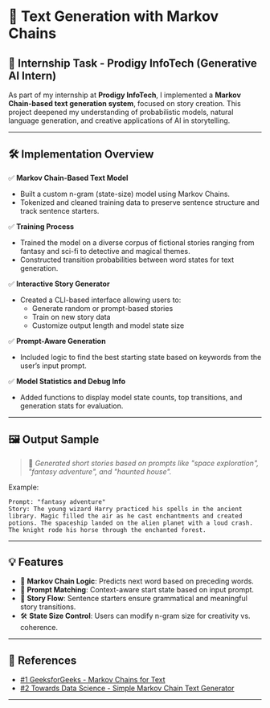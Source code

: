 # 📖 Text Generation with Markov Chains

## 📌 Internship Task - Prodigy InfoTech (Generative AI Intern)

As part of my internship at **Prodigy InfoTech**, I implemented a **Markov Chain-based text generation system**, focused on story creation. This project deepened my understanding of probabilistic models, natural language generation, and creative applications of AI in storytelling.

---

## 🛠️ Implementation Overview

✅ **Markov Chain-Based Text Model**  
- Built a custom n-gram (state-size) model using Markov Chains.  
- Tokenized and cleaned training data to preserve sentence structure and track sentence starters.

✅ **Training Process**  
- Trained the model on a diverse corpus of fictional stories ranging from fantasy and sci-fi to detective and magical themes.  
- Constructed transition probabilities between word states for text generation.

✅ **Interactive Story Generator**  
- Created a CLI-based interface allowing users to:
  - Generate random or prompt-based stories
  - Train on new story data
  - Customize output length and model state size

✅ **Prompt-Aware Generation**  
- Included logic to find the best starting state based on keywords from the user’s input prompt.

✅ **Model Statistics and Debug Info**  
- Added functions to display model state counts, top transitions, and generation stats for evaluation.

---

## 🖼️ Output Sample

> 📝 *Generated short stories based on prompts like "space exploration", "fantasy adventure", and "haunted house".*

Example:
```
Prompt: "fantasy adventure"
Story: The young wizard Harry practiced his spells in the ancient library. Magic filled the air as he cast enchantments and created potions. The spaceship landed on the alien planet with a loud crash. The knight rode his horse through the enchanted forest.
```

---

## 💡 Features

- 🧠 **Markov Chain Logic**: Predicts next word based on preceding words.
- 🎯 **Prompt Matching**: Context-aware start state based on input prompt.
- 🔁 **Story Flow**: Sentence starters ensure grammatical and meaningful story transitions.
- 🛠️ **State Size Control**: Users can modify n-gram size for creativity vs. coherence.

---

## 🔗 References

- [#1 GeeksforGeeks - Markov Chains for Text](https://www.geeksforgeeks.org/markov-chain-text-generation/)  
- [#2 Towards Data Science - Simple Markov Chain Text Generator](https://towardsdatascience.com/markov-chain-text-generation-20b4d0e90d90)

---

